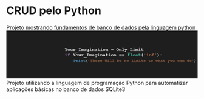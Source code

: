 # CRUD pelo Python
 Projeto mostrando fundamentos de banco de dados pela linguagem python
<img src='capa.png'>
Projeto utilizando a linguagem de programação Python para automatizar aplicações básicas no banco de dados SQLite3